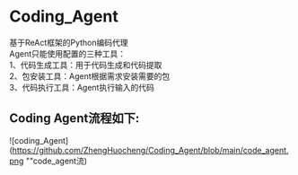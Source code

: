 # Coding_Agent
基于ReAct框架的Python编码代理    
Agent只能使用配置的三种工具：    
1、代码生成工具：用于代码生成和代码提取    
2、包安装工具：Agent根据需求安装需要的包    
3、代码执行工具：Agent执行输入的代码    
## Coding Agent流程如下:    
![coding_Agent](https://github.com/ZhengHuocheng/Coding_Agent/blob/main/code_agent.png ""code_agent流)
